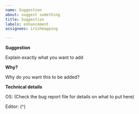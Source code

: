 ```yaml
---
name: Suggestion
about: suggest something
title: Suggestion
labels: enhancement
assignees: irishmapping

---
```


**Suggestion**

Explain exactly what you want to add

**Why?**

Why do you want this to be added?

**Technical details**

OS: (Check the bug report file for details on what to put here)

Editor: (^)
